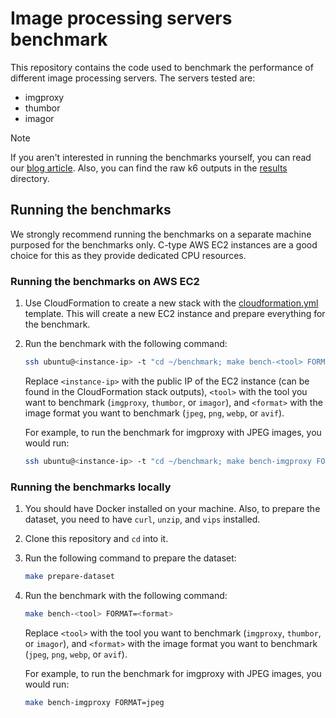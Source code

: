 # Image processing servers benchmark

This repository contains the code used to benchmark the performance of different image processing servers. The servers tested are:

* imgproxy
* thumbor
* imagor

> [!NOTE]
> If you aren't interested in running the benchmarks yourself, you can read our [blog article](https://imgproxy.net/blog/image-processing-servers-benchmark/). Also, you can find the raw k6 outputs in the [results](results) directory.

## Running the benchmarks

We strongly recommend running the benchmarks on a separate machine purposed for the benchmarks only. C-type AWS EC2 instances are a good choice for this as they provide dedicated CPU resources.

### Running the benchmarks on AWS EC2

1. Use CloudFormation to create a new stack with the [cloudformation.yml](cloudformation.yml) template. This will create a new EC2 instance and prepare everything for the benchmark.
2. Run the benchmark with the following command:

    ```bash
    ssh ubuntu@<instance-ip> -t "cd ~/benchmark; make bench-<tool> FORMAT=<format>"
    ```

    Replace `<instance-ip>` with the public IP of the EC2 instance (can be found in the CloudFormation stack outputs), `<tool>` with the tool you want to benchmark (`imgproxy`, `thumbor`, or `imagor`), and `<format>` with the image format you want to benchmark (`jpeg`, `png`, `webp`, or `avif`).

    For example, to run the benchmark for imgproxy with JPEG images, you would run:

    ```bash
    ssh ubuntu@<instance-ip> -t "cd ~/benchmark; make bench-imgproxy FORMAT=jpeg"
    ```

### Running the benchmarks locally

1. You should have Docker installed on your machine. Also, to prepare the dataset, you need to have `curl`, `unzip`, and `vips` installed.
2. Clone this repository and `cd` into it.
3. Run the following command to prepare the dataset:

    ```bash
    make prepare-dataset
    ```
4. Run the benchmark with the following command:

    ```bash
    make bench-<tool> FORMAT=<format>
    ```

    Replace `<tool>` with the tool you want to benchmark (`imgproxy`, `thumbor`, or `imagor`), and `<format>` with the image format you want to benchmark (`jpeg`, `png`, `webp`, or `avif`).

    For example, to run the benchmark for imgproxy with JPEG images, you would run:

    ```bash
    make bench-imgproxy FORMAT=jpeg
    ```
